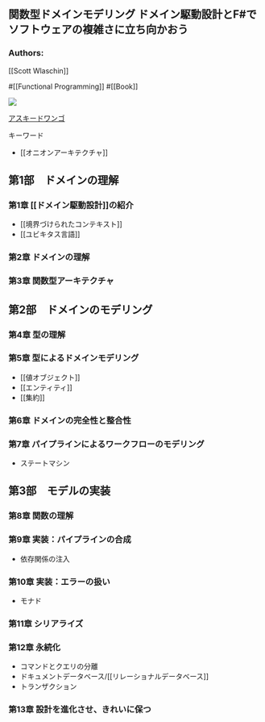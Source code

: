 ## 関数型ドメインモデリング ドメイン駆動設計とF#でソフトウェアの複雑さに立ち向かおう

### Authors:
[[Scott Wlaschin]]

#[[Functional Programming]] #[[Book]]

![](https://64.media.tumblr.com/c8a2317e7e796671fa2ac6deaf0d6e1b/39ad9d2c77efd826-5b/s2048x3072/8b62a7a2f05481eb786b4aa92590a84a1c75f92c.jpg)

[アスキードワンゴ](https://asciidwango.jp/post/754242099814268928/%E9%96%A2%E6%95%B0%E5%9E%8B%E3%83%89%E3%83%A1%E3%82%A4%E3%83%B3%E3%83%A2%E3%83%87%E3%83%AA%E3%83%B3%E3%82%B0)

キーワード

- [[オニオンアーキテクチャ]]

## 第1部　ドメインの理解
### 第1章 [[ドメイン駆動設計]]の紹介
- [[境界づけられたコンテキスト]]
- [[ユビキタス言語]]
### 第2章 ドメインの理解
### 第3章 関数型アーキテクチャ
## 第2部　ドメインのモデリング
### 第4章 型の理解
### 第5章 型によるドメインモデリング
- [[値オブジェクト]]
- [[エンティティ]]
- [[集約]]
### 第6章 ドメインの完全性と整合性
### 第7章 パイプラインによるワークフローのモデリング
- ステートマシン
## 第3部　モデルの実装
### 第8章 関数の理解
### 第9章 実装：パイプラインの合成
- 依存関係の注入
### 第10章 実装：エラーの扱い
- モナド
### 第11章 シリアライズ
### 第12章 永続化
- コマンドとクエリの分離
- ドキュメントデータベース/[[リレーショナルデータベース]]
- トランザクション
### 第13章 設計を進化させ、きれいに保つ